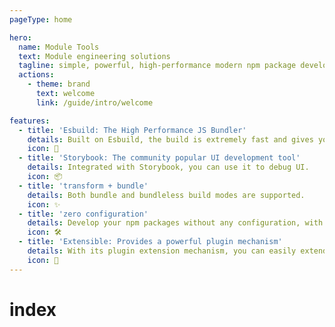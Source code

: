 ```yaml
---
pageType: home

hero:
  name: Module Tools
  text: Module engineering solutions
  tagline: simple, powerful, high-performance modern npm package development solution
  actions:
    - theme: brand
      text: welcome
      link: /guide/intro/welcome

features:
  - title: 'Esbuild: The High Performance JS Bundler'
    details: Built on Esbuild, the build is extremely fast and gives you the ultimate development experience.
    icon: 🚀
  - title: 'Storybook: The community popular UI development tool'
    details: Integrated with Storybook, you can use it to debug UI.
    icon: 📦
  - title: 'transform + bundle'
    details: Both bundle and bundleless build modes are supported.
    icon: ✨
  - title: 'zero configuration'
    details: Develop your npm packages without any configuration, with built-in presets covering multiple scenarios.
    icon: 🛠️
  - title: 'Extensible: Provides a powerful plugin mechanism'
    details: With its plugin extension mechanism, you can easily extend the capabilities of Module Tools.
    icon: 🎨
---
```

# index
